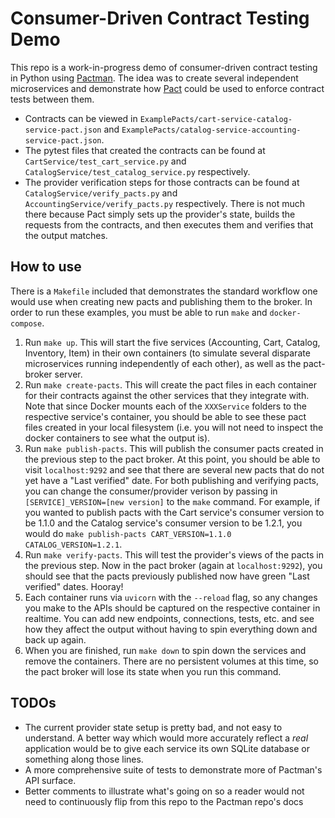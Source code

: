 # Consumer-Driven Contract Testing Demo

This repo is a work-in-progress demo of consumer-driven contract testing in Python using [Pactman](https://github.com/reecetech/pactman). The idea was to create several independent microservices and demonstrate how [Pact](http://pact.io) could be used to enforce contract tests between them.

- Contracts can be viewed in `ExamplePacts/cart-service-catalog-service-pact.json` and `ExamplePacts/catalog-service-accounting-service-pact.json`. 
- The pytest files that created the contracts can be found at `CartService/test_cart_service.py` and `CatalogService/test_catalog_service.py` respectively. 
- The provider verification steps for those contracts can be found at `CatalogService/verify_pacts.py` and `AccountingService/verify_pacts.py` respectively. There is not much there because Pact simply sets up the provider's state, builds the requests from the contracts, and then executes them and verifies that the output matches.

## How to use

There is a `Makefile` included that demonstrates the standard workflow one would use when creating new pacts and publishing them to the broker. In order to run these examples, you must be able to run `make` and `docker-compose`.
1. Run `make up`. This will start the five services (Accounting, Cart, Catalog, Inventory, Item) in their own containers (to simulate several disparate microservices running independently of each other), as well as the pact-broker server.
2. Run `make create-pacts`. This will create the pact files in each container for their contracts against the other services that they integrate with. Note that since Docker mounts each of the `XXXService` folders to the respective service's container, you should be able to see these pact files created in your local filesystem (i.e. you will not need to inspect the docker containers to see what the output is). 
3. Run `make publish-pacts`. This will publish the consumer pacts created in the previous step to the pact broker. At this point, you should be able to visit `localhost:9292` and see that there are several new pacts that do not yet have a "Last verified" date. For both publishing and verifying pacts, you can change the consumer/provider verison by passing in `[SERVICE]_VERSION=[new version]` to the `make` command. For example, if you wanted to publish pacts with the Cart service's consumer version to be 1.1.0 and the Catalog service's consumer version to be 1.2.1, you would do `make publish-pacts CART_VERSION=1.1.0 CATALOG_VERSION=1.2.1`.
4. Run `make verify-pacts`. This will test the provider's views of the pacts in the previous step. Now in the pact broker (again at `localhost:9292`), you should see that the pacts previously published now have green "Last verified" dates. Hooray!
5. Each container runs via `uvicorn` with the `--reload` flag, so any changes you make to the APIs should be captured on the respective container in realtime. You can add new endpoints, connections, tests, etc. and see how they affect the output without having to spin everything down and back up again.
6. When you are finished, run `make down` to spin down the services and remove the containers. There are no persistent volumes at this time, so the pact broker will lose its state when you run this command.

## TODOs

- The current provider state setup is pretty bad, and not easy to understand. A better way which would more accurately reflect a _real_ application would be to give each service its own SQLite database or something along those lines.
- A more comprehensive suite of tests to demonstrate more of Pactman's API surface.
- Better comments to illustrate what's going on so a reader would not need to continuously flip from this repo to the Pactman repo's docs